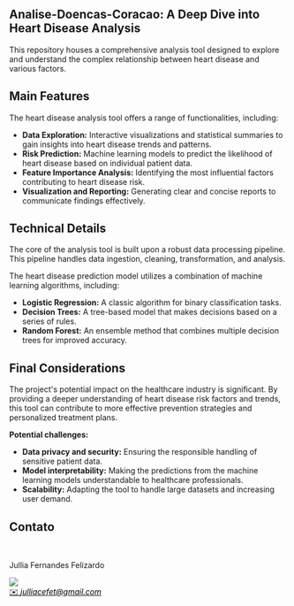 ##  Analise-Doencas-Coracao: A Deep Dive into Heart Disease Analysis

This repository houses a comprehensive analysis tool designed to explore and understand the complex relationship between heart disease and various factors. 

## Main Features

The heart disease analysis tool offers a range of functionalities, including:

- **Data Exploration:**  Interactive visualizations and statistical summaries to gain insights into heart disease trends and patterns.
- **Risk Prediction:**  Machine learning models to predict the likelihood of heart disease based on individual patient data.
- **Feature Importance Analysis:**  Identifying the most influential factors contributing to heart disease risk.
- **Visualization and Reporting:**  Generating clear and concise reports to communicate findings effectively.

## Technical Details

The core of the analysis tool is built upon a robust data processing pipeline. This pipeline handles data ingestion, cleaning, transformation, and analysis. 

The heart disease prediction model utilizes a combination of machine learning algorithms, including:

- **Logistic Regression:**  A classic algorithm for binary classification tasks.
- **Decision Trees:**  A tree-based model that makes decisions based on a series of rules.
- **Random Forest:**  An ensemble method that combines multiple decision trees for improved accuracy.

## Final Considerations

The project's potential impact on the healthcare industry is significant. By providing a deeper understanding of heart disease risk factors and trends, this tool can contribute to more effective prevention strategies and personalized treatment plans. 


**Potential challenges:**

- **Data privacy and security:**  Ensuring the responsible handling of sensitive patient data.
- **Model interpretability:**  Making the predictions from the machine learning models understandable to healthcare professionals.
- **Scalability:**  Adapting the tool to handle large datasets and increasing user demand.

## Contato
<div>
 <br><p align="justify"> Jullia Fernandes Felizardo</p>
 <a href="https://t.me/JulliaFernandes">
 <img align="center" src="https://img.shields.io/badge/Telegram-2CA5E0?style=for-the-badge&logo=telegram&logoColor=white"/> 
 </div>
<a style="color:black" href="mailto:julliacefet@gmail.com?subject=[GitHub]%20Source%20Dynamic%20Lists">
✉️ <i>julliacefet@gmail.com</i>
</a>
